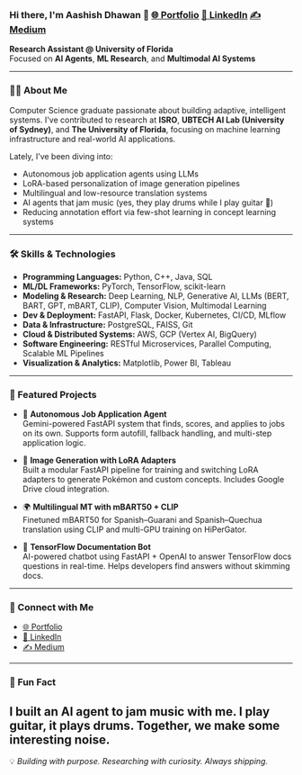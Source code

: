 ### Hi there, I'm Aashish Dhawan 👋 [🌐 Portfolio](https://dhawan98.github.io/)  [💼 LinkedIn](https://linkedin.com/in/aashish-dhawan)   [✍️ Medium](https://medium.com/@aashishdhawan_2946)

**Research Assistant @ University of Florida**  
Focused on **AI Agents**, **ML Research**, and **Multimodal AI Systems**

---

### 👨‍💻 About Me

Computer Science graduate passionate about building adaptive, intelligent systems. I've contributed to research at **ISRO**, **UBTECH AI Lab (University of Sydney)**, and **The University of Florida**, focusing on machine learning infrastructure and real-world AI applications.


Lately, I’ve been diving into:
- Autonomous job application agents using LLMs  
- LoRA-based personalization of image generation pipelines  
- Multilingual and low-resource translation systems  
- AI agents that jam music (yes, they play drums while I play guitar 🎸)  
- Reducing annotation effort via few-shot learning in concept learning systems  

---

### 🛠️ Skills & Technologies

- **Programming Languages:** Python, C++, Java, SQL  
- **ML/DL Frameworks:** PyTorch, TensorFlow, scikit-learn   
- **Modeling & Research:** Deep Learning, NLP, Generative AI, LLMs (BERT, BART, GPT, mBART, CLIP), Computer Vision, Multimodal Learning  
- **Dev & Deployment:** FastAPI, Flask, Docker, Kubernetes, CI/CD, MLflow  
- **Data & Infrastructure:** PostgreSQL, FAISS, Git  
- **Cloud & Distributed Systems:** AWS, GCP (Vertex AI, BigQuery)  
- **Software Engineering:** RESTful Microservices, Parallel Computing, Scalable ML Pipelines  
- **Visualization & Analytics:** Matplotlib, Power BI, Tableau

---

### 🚀 Featured Projects

- 🤖 **Autonomous Job Application Agent**  
  Gemini-powered FastAPI system that finds, scores, and applies to jobs on its own. Supports form autofill, fallback handling, and multi-step application logic.

- 🎨 **Image Generation with LoRA Adapters**  
  Built a modular FastAPI pipeline for training and switching LoRA adapters to generate Pokémon and custom concepts. Includes Google Drive cloud integration.

- 🌍 **Multilingual MT with mBART50 + CLIP**  
  Finetuned mBART50 for Spanish–Guarani and Spanish–Quechua translation using CLIP and multi-GPU training on HiPerGator.

- 🧠 **TensorFlow Documentation Bot**  
  AI-powered chatbot using FastAPI + OpenAI to answer TensorFlow docs questions in real-time. Helps developers find answers without skimming docs.

---

### 🔗 Connect with Me

- [🌐 Portfolio](https://dhawan98.github.io/)  
- [💼 LinkedIn](https://linkedin.com/in/aashish-dhawan)  
- [✍️ Medium](https://medium.com/@aashishdhawan_2946)

---

### 🎯 Fun Fact
I built an AI agent to jam music with me. I play guitar, it plays drums. Together, we make some interesting noise.
---

💡 _Building with purpose. Researching with curiosity. Always shipping._
